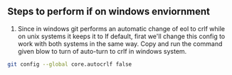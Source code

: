 ## Steps to perform if on windows enviornment

1. Since in windows git performs an automatic change of eol to crlf while on unix systems it keeps it to lf default, firat we'll change this config to work with both systems in the same way. Copy and run the command given blow to turn of auto-turn to crlf in windows system.

```bash
git config --global core.autocrlf false
```
